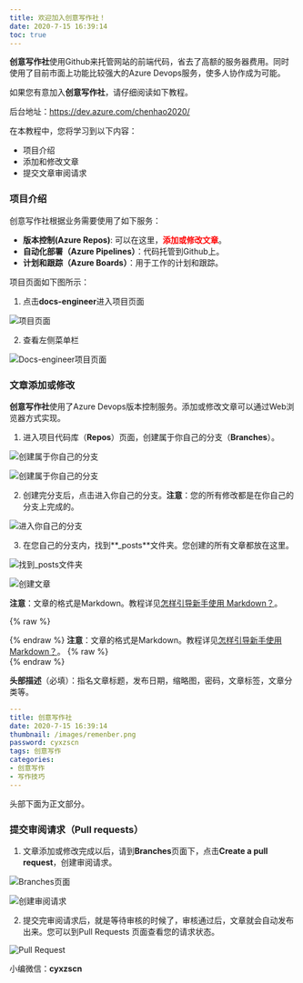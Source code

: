 ```yaml
---
title: 欢迎加入创意写作社！
date: 2020-7-15 16:39:14
toc: true
---
```


**创意写作社**使用Github来托管网站的前端代码，省去了高额的服务器费用。同时使用了目前市面上功能比较强大的Azure Devops服务，使多人协作成为可能。

如果您有意加入**创意写作社**，请仔细阅读如下教程。

后台地址：https://dev.azure.com/chenhao2020/

在本教程中，您将学习到以下内容：

- 项目介绍
- 添加和修改文章
- 提交文章审阅请求
<!-- more -->

### 项目介绍

创意写作社根据业务需要使用了如下服务：

- **版本控制(Azure Repos)**: 可以在这里，**<font color=red>添加或修改文章</font>**。
- **自动化部署（Azure Pipelines）**：代码托管到Github上。
- **计划和跟踪（Azure Boards）**：用于工作的计划和跟踪。

项目页面如下图所示：

1. 点击**docs-engineer**进入项目页面

![项目页面](/images/step1.png) 

2. 查看左侧菜单栏

![Docs-engineer项目页面](/images/step2.png)  
 
### 文章添加或修改

**创意写作社**使用了Azure Devops版本控制服务。添加或修改文章可以通过Web浏览器方式实现。

1. 进入项目代码库（**Repos**）页面，创建属于你自己的分支（**Branches**）。

![创建属于你自己的分支](/images/step3.png) 

![创建属于你自己的分支](/images/step4.png)

2. 创建完分支后，点击进入你自己的分支。**注意**：您的所有修改都是在你自己的分支上完成的。

![进入你自己的分支](/images/step5.png)

3. 在您自己的分支内，找到**_posts**文件夹。您创建的所有文章都放在这里。

![找到_posts文件夹](/images/step6.png)

![创建文章](/images/step7.png)

**注意**：文章的格式是Markdown。教程详见[怎样引导新手使用 Markdown？](https://www.zhihu.com/question/20409634/answer/90728572)。

{% raw %}<article class="message is-danger"><div class="message-body">{% endraw %}
**注意**：文章的格式是Markdown。教程详见[怎样引导新手使用 Markdown？](https://www.zhihu.com/question/20409634/answer/90728572)。
{% raw %}</div></article>{% endraw %}

**头部描述**（必填）：指名文章标题，发布日期，缩略图，密码，文章标签，文章分类等。

```yml
---
title: 创意写作社
date: 2020-7-15 16:39:14
thumbnail: /images/remenber.png
password: cyxzscn
tags: 创意写作
categories:
- 创意写作
- 写作技巧
---
```

头部下面为正文部分。

### 提交审阅请求（Pull requests）

1. 文章添加或修改完成以后，请到**Branches**页面下，点击**Create a pull request**，创建审阅请求。

![Branches页面](/images/step8.png)

![创建审阅请求](/images/step9.png)

2. 提交完审阅请求后，就是等待审核的时候了，审核通过后，文章就会自动发布出来。您可以到Pull Requests 页面查看您的请求状态。

![Pull Request](/images/step10.png)

小编微信：**cyxzscn**